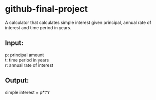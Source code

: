 # github-final-project
A calculator that calculates simple interest given principal, annual rate of interest and time period in years.

## Input:
p: principal amount</br>
t: time period in years</br>
r: annual rate of interest</br>

## Output:
simple interest = p\*t\*r
